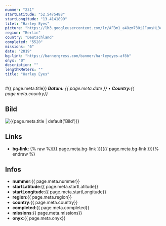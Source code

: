```yaml
---
nummer: "231"
startLatitude: "52.5475488"
startLongitude: "13.4141899"
titel: "Harley Eyes"
picture: "https://lh3.googleusercontent.com/lr/AFBm1_a4Ozm730iJFuosHL3c67Rr8mkgWIh_J2eH5aK-Gr0kDSHy4gXeYpB2IGanEdB33ITJaWSzAm-X0M-Brygq_F0C6m6MBNJssaILybCyZIfpJqfaBUE9mrmvf_P-7YhebbGE-a9usEs1y9W1tw1LnRUGj9n35i-TluluCa1MNm5Dwu_eVqCx6ClyhGKNe6I9HAAgzGq3r6Xgg7RTDHMEo4JjtFAX5vTwiYnnJJId-242yES32Wn5PMzsHibPAnVvoWHLO1KnffBnsqCemLINBSxym46tx_gLb8BmPu_lpq0_Zg5JLsdAQFkTGBdPD-WlhSzBhTj-772mCEPsb7YryoK5rGuJZUO4FP08SW3ct8QukYZam1TKbDl8V2RzyDLyORs4ACGXk0wHYnathk6kNMHyfBiwA4AeghmHR7hgf4en9bU33IdRMnk-7qwuBITc2FIbl0T6A6yeyVD8Z3kFp1IaHrysZuB0c0cVrqNIVLwIPv6V15gGmQDCZTcimVdQsHG4C9V_0TW2xGUQyQcmvgUHM-DvOnuQXxuySzTqPhJrhSUkhZcykoDE_7N_1BzpsxIyQoZs9uryx0dvqKH6-VsAOxQoUnSKgTE4sQhDX9BS1SJuoFyJLtrBNECASc7dA0Pzk06ytulYJ7Aqz6zg2_gpfWjrtzaYjBoMLY853DvkdJtacBILk-85FrlLgbAJCCUHzKlldV6Td4nXJ0ZegdfvXHP5Xh9RxVeR3g5uk7A48XXm7sTwEeSd26BSPbmLwXL2rvs6sAXCD3-a594wN-IEwA0X2kSzVhInOuYNdciA9zS2x79zqoqZpUKnw3Z2DN9SOHlRlEeSHdthKXBiYbIjgxwimzQ"
region: "Berlin"
country: "Deutschland"
completed: "5520"
missions: "6"
date: "2019"
bg-link: "https://bannergress.com/banner/harleyeyes-af8b"
onyx: "0"
description: ""
lengthKMeters: ""
title: "Harley Eyes"
---
```


#{{ page.meta.title}}
_**Datum:** {{ page.meta.date }} • **Country:**{{ page.meta.country}}_

## Bild
![{{page.meta.title | default('Bild')}}]({{page.meta.picture}})

## Links
- **bg-link**: {% raw %}[{{ page.meta.bg-link }}]({{ page.meta.bg-link }}){% endraw %}

## Infos
- **nummer**:{{ page.meta.nummer}}
- **startLatitude**:{{ page.meta.startLatitude}}
- **startLongitude**:{{ page.meta.startLongitude}}
- **region**:{{ page.meta.region}}
- **country**:{{ page.meta.country}}
- **completed**:{{ page.meta.completed}}
- **missions**:{{ page.meta.missions}}
- **onyx**:{{ page.meta.onyx}}

